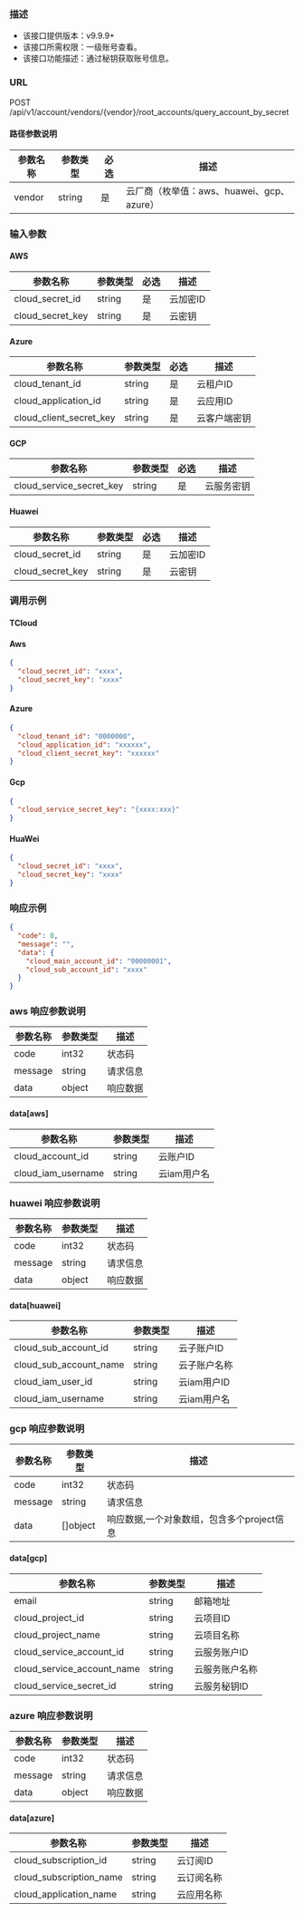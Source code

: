 ### 描述

- 该接口提供版本：v9.9.9+
- 该接口所需权限：一级账号查看。
- 该接口功能描述：通过秘钥获取账号信息。

### URL

POST /api/v1/account/vendors/{vendor}/root_accounts/query_account_by_secret

#### 路径参数说明

| 参数名称   | 参数类型   | 必选 | 描述                            |
|--------|--------|----|-------------------------------|
| vendor | string | 是  | 云厂商（枚举值：aws、huawei、gcp、azure） |

### 输入参数


#### AWS

| 参数名称             | 参数类型   | 必选 | 描述        |
|------------------|--------|----|-----------|
| cloud_secret_id  | string | 是  | 云加密ID     |
| cloud_secret_key | string | 是  | 云密钥       |

#### Azure

| 参数名称                    | 参数类型   | 必选 | 描述        |
|-------------------------|--------|----|-----------|
| cloud_tenant_id         | string | 是  | 云租户ID     |
| cloud_application_id    | string | 是  | 云应用ID     |
| cloud_client_secret_key | string | 是  | 云客户端密钥    |

#### GCP

| 参数名称                     | 参数类型   | 必选 | 描述        |
|--------------------------|--------|----|-----------|
| cloud_service_secret_key | string | 是  | 云服务密钥     |

#### Huawei

| 参数名称             | 参数类型   | 必选 | 描述        |
|------------------|--------|----|-----------|
| cloud_secret_id  | string | 是  | 云加密ID     |
| cloud_secret_key | string | 是  | 云密钥       |

### 调用示例

#### TCloud


#### Aws

```json
{
  "cloud_secret_id": "xxxx",
  "cloud_secret_key": "xxxx"
}
```

#### Azure

```json
{
  "cloud_tenant_id": "0000000",
  "cloud_application_id": "xxxxxx",
  "cloud_client_secret_key": "xxxxxx"
}
```

#### Gcp

```json
{
  "cloud_service_secret_key": "{xxxx:xxx}"
}
```

#### HuaWei

```json
{
  "cloud_secret_id": "xxxx",
  "cloud_secret_key": "xxxx"
}
```

### 响应示例

```json
{
  "code": 0,
  "message": "",
  "data": {
    "cloud_main_account_id": "00000001",
    "cloud_sub_account_id": "xxxx"
  }
}
```



### aws 响应参数说明

| 参数名称    | 参数类型   | 描述   |
|---------|--------|------|
| code    | int32  | 状态码  |
| message | string | 请求信息 |
| data    | object | 响应数据 |

#### data[aws]

| 参数名称               | 参数类型   | 描述      |
|--------------------|--------|---------|
| cloud_account_id   | string | 云账户ID   |
| cloud_iam_username | string | 云iam用户名 |

### huawei 响应参数说明

| 参数名称    | 参数类型   | 描述   |
|---------|--------|------|
| code    | int32  | 状态码  |
| message | string | 请求信息 |
| data    | object | 响应数据 |

#### data[huawei]

| 参数名称                   | 参数类型   | 描述       |
|------------------------|--------|----------|
| cloud_sub_account_id   | string | 云子账户ID   |
| cloud_sub_account_name | string | 云子账户名称   |
| cloud_iam_user_id      | string | 云iam用户ID |
| cloud_iam_username     | string | 云iam用户名  |

### gcp 响应参数说明

| 参数名称    | 参数类型     | 描述                        |
|---------|----------|---------------------------|
| code    | int32    | 状态码                       |
| message | string   | 请求信息                      |
| data    | []object | 响应数据,一个对象数组，包含多个project信息 |

#### data[gcp]

| 参数名称                       | 参数类型   | 描述      |
|----------------------------|--------|---------|
| email                      | string | 邮箱地址    |
| cloud_project_id           | string | 云项目ID   |
| cloud_project_name         | string | 云项目名称   |
| cloud_service_account_id   | string | 云服务账户ID |
| cloud_service_account_name | string | 云服务账户名称 |
| cloud_service_secret_id    | string | 云服务秘钥ID |

### azure 响应参数说明

| 参数名称    | 参数类型   | 描述   |
|---------|--------|------|
| code    | int32  | 状态码  |
| message | string | 请求信息 |
| data    | object | 响应数据 |

#### data[azure]

| 参数名称                    | 参数类型   | 描述    |
|-------------------------|--------|-------|
| cloud_subscription_id   | string | 云订阅ID |
| cloud_subscription_name | string | 云订阅名称 |
| cloud_application_name  | string | 云应用名称 |

